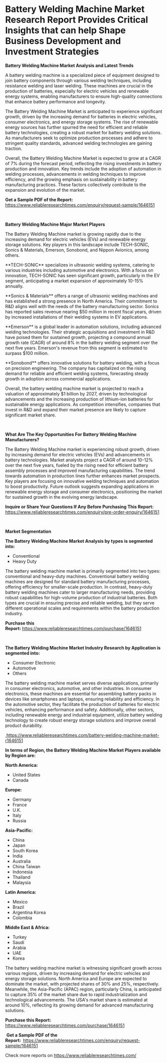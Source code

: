 <p><h1>Battery Welding Machine Market Research Report Provides Critical Insights that can help Shape Business Development and Investment Strategies</h1></p><p><strong>Battery Welding Machine Market Analysis and Latest Trends</strong></p>
<p><p>A battery welding machine is a specialized piece of equipment designed to join battery components through various welding techniques, including resistance welding and laser welding. These machines are crucial in the production of batteries, especially for electric vehicles and renewable energy systems, enabling manufacturers to ensure high-quality connections that enhance battery performance and longevity.</p><p>The Battery Welding Machine Market is anticipated to experience significant growth, driven by the increasing demand for batteries in electric vehicles, consumer electronics, and energy storage systems. The rise of renewable energy sources has further spurred the need for efficient and reliable battery technologies, creating a robust market for battery welding solutions. As manufacturers seek to optimize production processes and adhere to stringent quality standards, advanced welding technologies are gaining traction.</p><p>Overall, the Battery Welding Machine Market is expected to grow at a CAGR of 7% during the forecast period, reflecting the rising investments in battery production and innovation. Key trends include the adoption of automation in welding processes, advancements in welding techniques to improve efficiency, and the growing emphasis on sustainability in battery manufacturing practices. These factors collectively contribute to the expansion and evolution of the market.</p></p>
<p><strong>Get a Sample PDF of the Report:&nbsp;</strong> <a href="https://www.reliableresearchtimes.com/enquiry/request-sample/1646151?utm_campaign=2271&utm_medium=2&utm_source=Github&utm_content=ia&utm_term=23022025&utm_id=battery-welding-machine">https://www.reliableresearchtimes.com/enquiry/request-sample/1646151</a></p>
<p>&nbsp;</p>
<p><strong>Battery Welding Machine Major Market Players</strong></p>
<p><p>The Battery Welding Machine market is growing rapidly due to the increasing demand for electric vehicles (EVs) and renewable energy storage solutions. Key players in this landscape include TECH-SONIC, Sonics & Materials, Emerson, Sonobond, and Nippon Avionics, among others.</p><p>**TECH-SONIC** specializes in ultrasonic welding systems, catering to various industries including automotive and electronics. With a focus on innovation, TECH-SONIC has seen significant growth, particularly in the EV segment, anticipating a market expansion of approximately 10-15% annually.</p><p>**Sonics & Materials** offers a range of ultrasonic welding machines and has established a strong presence in North America. Their commitment to R&D aligns well with the needs of the battery manufacturing sector. Sonics has reported sales revenue nearing $50 million in recent fiscal years, driven by increased installations of their welding systems in EV applications.</p><p>**Emerson** is a global leader in automation solutions, including advanced welding technologies. Their strategic acquisitions and investment in R&D have poised them for sustained growth, projecting a compound annual growth rate (CAGR) of around 8% in the battery welding segment over the next five years. Emerson's revenue from this segment is estimated to surpass $100 million.</p><p>**Sonobond** offers innovative solutions for battery welding, with a focus on precision engineering. The company has capitalized on the rising demand for reliable and efficient welding systems, forecasting steady growth in adoption across commercial applications.</p><p>Overall, the battery welding machine market is projected to reach a valuation of approximately $1 billion by 2027, driven by technological advancements and the increasing production of lithium-ion batteries for sustainable energy applications. As competition intensifies, companies that invest in R&D and expand their market presence are likely to capture significant market share.</p></p>
<p>&nbsp;</p>
<p><strong>What Are The Key Opportunities For Battery Welding Machine Manufacturers?</strong></p>
<p><p>The Battery Welding Machine market is experiencing robust growth, driven by increasing demand for electric vehicles (EVs) and advancements in battery technologies. Market analysts project a CAGR of around 10-12% over the next five years, fueled by the rising need for efficient battery assembly processes and improved manufacturing capabilities. The trend towards automation in production lines further enhances market prospects. Key players are focusing on innovative welding techniques and automation to boost productivity. Future outlook suggests expanding applications in renewable energy storage and consumer electronics, positioning the market for sustained growth in the evolving energy landscape.</p></p>
<p><strong>Inquire or Share Your Questions If Any Before Purchasing This Report:</strong> <a href="https://www.reliableresearchtimes.com/enquiry/pre-order-enquiry/1646151?utm_campaign=2271&utm_medium=2&utm_source=Github&utm_content=ia&utm_term=23022025&utm_id=battery-welding-machine">https://www.reliableresearchtimes.com/enquiry/pre-order-enquiry/1646151</a></p>
<p>&nbsp;</p>
<p><strong>Market Segmentation</strong></p>
<p><strong>The Battery Welding Machine Market Analysis by types is segmented into:</strong></p>
<p><ul><li>Conventional</li><li>Heavy Duty</li></ul></p>
<p><p>The battery welding machine market is primarily segmented into two types: conventional and heavy-duty machines. Conventional battery welding machines are designed for standard battery manufacturing processes, offering efficiency for smaller-scale production. In contrast, heavy-duty battery welding machines cater to larger manufacturing needs, providing robust capabilities for high-volume production of industrial batteries. Both types are crucial in ensuring precise and reliable welding, but they serve different operational scales and requirements within the battery production industry.</p></p>
<p><strong>Purchase this Report:&nbsp;</strong><a href="https://www.reliableresearchtimes.com/purchase/1646151?utm_campaign=2271&utm_medium=2&utm_source=Github&utm_content=ia&utm_term=23022025&utm_id=battery-welding-machine">https://www.reliableresearchtimes.com/purchase/1646151</a></p>
<p>&nbsp;</p>
<p><strong>The Battery Welding Machine Market Industry Research by Application is segmented into:</strong></p>
<p><ul><li>Consumer Electronic</li><li>Automotive</li><li>Others</li></ul></p>
<p><p>The battery welding machine market serves diverse applications, primarily in consumer electronics, automotive, and other industries. In consumer electronics, these machines are essential for assembling battery packs in devices like smartphones and laptops, ensuring reliability and efficiency. In the automotive sector, they facilitate the production of batteries for electric vehicles, enhancing performance and safety. Additionally, other sectors, including renewable energy and industrial equipment, utilize battery welding technology to create robust energy storage solutions and improve overall product durability.</p></p>
<p><a href="https://www.reliableresearchtimes.com/battery-welding-machine-market-r1646151?utm_campaign=2271&utm_medium=2&utm_source=Github&utm_content=ia&utm_term=23022025&utm_id=battery-welding-machine">&nbsp;https://www.reliableresearchtimes.com/battery-welding-machine-market-r1646151</a></p>
<p><strong>In terms of Region, the Battery Welding Machine Market Players available by Region are:</strong></p>
<p>
    <p> <strong> North America: </strong>
        <ul>
            <li>United States</li>
            <li>Canada</li>
        </ul>
        </p> 
    <p> <strong> Europe: </strong>
        <ul>
            <li>Germany</li>
            <li>France</li>
            <li>U.K.</li>
            <li>Italy</li>
            <li>Russia</li>
        </ul>
        </p> 
    <p> <strong> Asia-Pacific: </strong>
        <ul>
            <li>China</li>
            <li>Japan</li>
            <li>South Korea</li>
            <li>India</li>
            <li>Australia</li>
            <li>China Taiwan</li>
            <li>Indonesia</li>
            <li>Thailand</li>
            <li>Malaysia</li>
        </ul>
        </p> 
    <p> <strong> Latin America: </strong>
        <ul>
            <li>Mexico</li>
            <li>Brazil</li>
            <li>Argentina Korea</li>
            <li>Colombia</li>
        </ul>
        </p> 
    <p> <strong> Middle East & Africa: </strong>
        <ul>
            <li>Turkey</li>
            <li>Saudi</li>
            <li>Arabia</li>
            <li>UAE</li>
            <li>Korea</li>
        </ul>
    </p>
    </p>
<p><p>The battery welding machine market is witnessing significant growth across various regions, driven by increasing demand for electric vehicles and energy storage solutions. North America and Europe are expected to dominate the market, with projected shares of 30% and 25%, respectively. Meanwhile, the Asia-Pacific (APAC) region, particularly China, is anticipated to capture 35% of the market share due to rapid industrialization and technological advancements. The USA's market share is estimated at around 10%, reflecting its growing demand for advanced manufacturing solutions.</p></p>
<p><strong>Purchase this Report: </strong><a href="https://www.reliableresearchtimes.com/purchase/1646151?utm_campaign=2271&utm_medium=2&utm_source=Github&utm_content=ia&utm_term=23022025&utm_id=battery-welding-machine">https://www.reliableresearchtimes.com/purchase/1646151</a></p>
<p>&nbsp;<strong>Get a Sample PDF of the Report:&nbsp;&nbsp;</strong><a href="https://www.reliableresearchtimes.com/enquiry/request-sample/1646151?utm_campaign=2271&utm_medium=2&utm_source=Github&utm_content=ia&utm_term=23022025&utm_id=battery-welding-machine">https://www.reliableresearchtimes.com/enquiry/request-sample/1646151</a></p>
<p><strong></strong></p>
<p>Check more reports on <a href="https://www.reliableresearchtimes.com/?utm_campaign=2271&utm_medium=2&utm_source=Github&utm_content=ia&utm_term=23022025&utm_id=battery-welding-machine">https://www.reliableresearchtimes.com/</a></p>